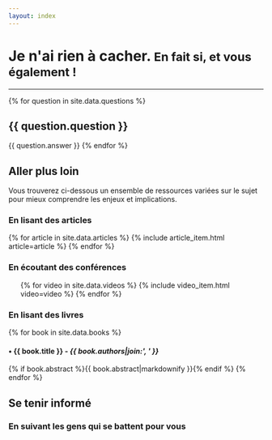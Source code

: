 ```yaml
---
layout: index
---
```


# Je n'ai rien à cacher. <small>En fait si, et vous également !</small>

---

{% for question in site.data.questions %}
## <i class="glyphicon glyphicon-hand-right" aria-hidden="true"></i> {{ question.question }}

{{ question.answer }}
{% endfor %}


## <i class="glyphicon glyphicon-hand-right" aria-hidden="true"></i> Aller plus loin

Vous trouverez ci-dessous un ensemble de ressources variées sur le sujet pour
mieux comprendre les enjeux et implications.

### En lisant des articles

{% for article in site.data.articles %}
    {% include article_item.html article=article %}
{% endfor %}

### En écoutant des conférences

<ul class="media-list">
{% for video in site.data.videos %}
    {% include video_item.html video=video %}
{% endfor %}
</ul>

### En lisant des livres

{% for book in site.data.books %}
#### • {{ book.title }} - <em>{{ book.authors|join:', ' }}</em>

{% if book.abstract %}{{ book.abstract|markdownify }}{% endif %}
{% endfor %}


## <i class="glyphicon glyphicon-hand-right" aria-hidden="true"></i> Se tenir informé

### En suivant les gens qui se battent pour vous


